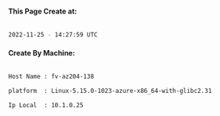 
   
#### This Page Create at:

```bash

2022-11-25 - 14:27:59 UTC

```

#### Create By Machine:

```bash

Host Name : fv-az204-138

platform  : Linux-5.15.0-1023-azure-x86_64-with-glibc2.31

Ip Local  : 10.1.0.25

```

